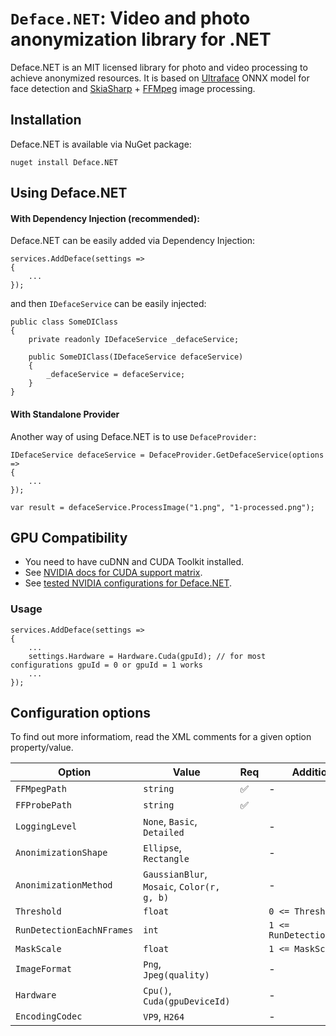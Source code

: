 # `Deface.NET`: Video and photo anonymization library for .NET

Deface.NET is an MIT licensed library for photo and video processing to achieve anonymized resources. It is based on [Ultraface](https://github.com/Linzaer/Ultra-Light-Fast-Generic-Face-Detector-1MB) ONNX model for face detection and [SkiaSharp](https://github.com/mono/SkiaSharp) + [FFMpeg](https://www.ffmpeg.org/) image processing.

## Installation

Deface.NET is available via NuGet package:

    nuget install Deface.NET

## Using Deface.NET

#### With Dependency Injection (recommended):

Deface.NET can be easily added via Dependency Injection:

    services.AddDeface(settings =>
    {
        ...
    });

and then `IDefaceService` can be easily injected:

    public class SomeDIClass
    {
        private readonly IDefaceService _defaceService;

        public SomeDIClass(IDefaceService defaceService)
        {
            _defaceService = defaceService;
        }
    }

#### With Standalone Provider

Another way of using Deface.NET is to use `DefaceProvider:`

    IDefaceService defaceService = DefaceProvider.GetDefaceService(options =>
    {
        ...
    });

    var result = defaceService.ProcessImage("1.png", "1-processed.png");

## GPU Compatibility

- You need to have cuDNN and CUDA Toolkit installed.
- See [NVIDIA docs for CUDA support matrix](https://docs.nvidia.com/deeplearning/cudnn/latest/reference/support-matrix.html).
- See [tested NVIDIA configurations for Deface.NET](https://github.com/michalgrzyska/Deface.NET/blob/main/docs/tested-configurations.md).

### Usage

```
services.AddDeface(settings =>
{
    ...
    settings.Hardware = Hardware.Cuda(gpuId); // for most configurations gpuId = 0 or gpuId = 1 works
    ...
});
```

## Configuration options

To find out more informatiom, read the XML comments for a given option property/value.

| Option                    | Value                                      | Req | Additional info                |
| ------------------------- | ------------------------------------------ | --- | ------------------------------ |
| `FFMpegPath`              | `string`                                   | ✅  | -                              |
| `FFProbePath`             | `string`                                   | ✅  |
| `LoggingLevel`            | `None`, `Basic`, `Detailed`                |     | -                              |
| `AnonimizationShape`      | `Ellipse`, `Rectangle`                     |     | -                              |
| `AnonimizationMethod`     | `GaussianBlur`, `Mosaic`, `Color(r, g, b)` |     | -                              |
| `Threshold`               | `float`                                    |     | `0 <= Threshold <= 1`          |
| `RunDetectionEachNFrames` | `int`                                      |     | `1 <= RunDetectionEachNFrames` |
| `MaskScale`               | `float`                                    |     | `1 <= MaskScale`               |
| `ImageFormat`             | `Png`, `Jpeg(quality)`                     |     | -                              |
| `Hardware`                | `Cpu()`, `Cuda(gpuDeviceId)`               |     | -                              |
| `EncodingCodec`           | `VP9`, `H264`                              |     | -                              |
